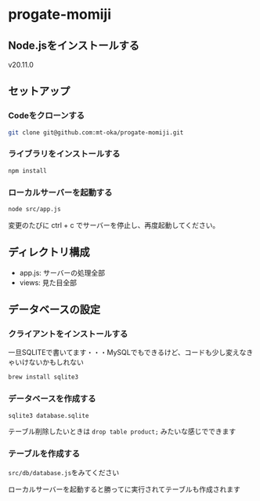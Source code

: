 # progate-momiji

## Node.jsをインストールする

v20.11.0

## セットアップ

### Codeをクローンする

```bash
git clone git@github.com:mt-oka/progate-momiji.git
```

### ライブラリをインストールする

```bash
npm install
```

### ローカルサーバーを起動する

```bash
node src/app.js
```

変更のたびに ctrl + c でサーバーを停止し、再度起動してください。

## ディレクトリ構成

- app.js: サーバーの処理全部
- views: 見た目全部

## データベースの設定

### クライアントをインストールする

一旦SQLITEで書いてます・・・MySQLでもできるけど、コードも少し変えなきゃいけないかもしれない

```bash
brew install sqlite3
```

### データベースを作成する

```bash
sqlite3 database.sqlite
```

テーブル削除したいときは `drop table product;` みたいな感じでできます

### テーブルを作成する

`src/db/database.js`をみてください

ローカルサーバーを起動すると勝ってに実行されてテーブルも作成されます
